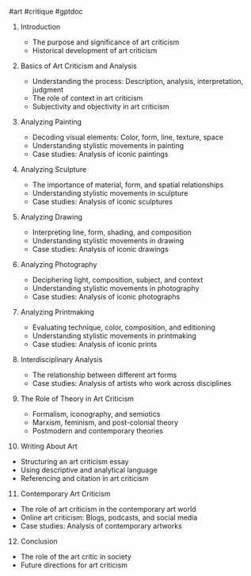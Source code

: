 #art #critique #gptdoc 
1.  Introduction
    
    -   The purpose and significance of art criticism
    -   Historical development of art criticism
2.  Basics of Art Criticism and Analysis
    
    -   Understanding the process: Description, analysis, interpretation, judgment
    -   The role of context in art criticism
    -   Subjectivity and objectivity in art criticism
3.  Analyzing Painting
    
    -   Decoding visual elements: Color, form, line, texture, space
    -   Understanding stylistic movements in painting
    -   Case studies: Analysis of iconic paintings
4.  Analyzing Sculpture
    
    -   The importance of material, form, and spatial relationships
    -   Understanding stylistic movements in sculpture
    -   Case studies: Analysis of iconic sculptures
5.  Analyzing Drawing
    
    -   Interpreting line, form, shading, and composition
    -   Understanding stylistic movements in drawing
    -   Case studies: Analysis of iconic drawings
6.  Analyzing Photography
    
    -   Deciphering light, composition, subject, and context
    -   Understanding stylistic movements in photography
    -   Case studies: Analysis of iconic photographs
7.  Analyzing Printmaking
    
    -   Evaluating technique, color, composition, and editioning
    -   Understanding stylistic movements in printmaking
    -   Case studies: Analysis of iconic prints
8.  Interdisciplinary Analysis
    
    -   The relationship between different art forms
    -   Case studies: Analysis of artists who work across disciplines
9.  The Role of Theory in Art Criticism
    
    -   Formalism, iconography, and semiotics
    -   Marxism, feminism, and post-colonial theory
    -   Postmodern and contemporary theories
10.  Writing About Art
    

-   Structuring an art criticism essay
-   Using descriptive and analytical language
-   Referencing and citation in art criticism

11.  Contemporary Art Criticism

-   The role of art criticism in the contemporary art world
-   Online art criticism: Blogs, podcasts, and social media
-   Case studies: Analysis of contemporary artworks

12.  Conclusion

-   The role of the art critic in society
-   Future directions for art criticism